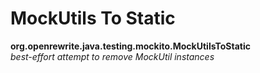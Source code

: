 # MockUtils To Static

**org.openrewrite.java.testing.mockito.MockUtilsToStatic**  
_best-effort attempt to remove MockUtil instances_

